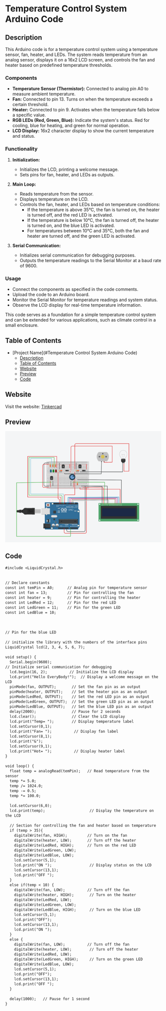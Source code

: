 # Temperature Control System Arduino Code

## Description

This Arduino code is for a temperature control system using a temperature sensor, fan, heater, and LEDs. The system reads temperature from an analog sensor, displays it on a 16x2 LCD screen, and controls the fan and heater based on predefined temperature thresholds.

### Components

- **Temperature Sensor (Thermistor):** Connected to analog pin A0 to measure ambient temperature.
- **Fan:** Connected to pin 13. Turns on when the temperature exceeds a certain threshold.
- **Heater:** Connected to pin 9. Activates when the temperature falls below a specific value.
- **RGB LEDs (Red, Green, Blue):** Indicate the system's status. Red for cooling, blue for heating, and green for normal operation.
- **LCD Display:** 16x2 character display to show the current temperature and status.

### Functionality

1. **Initialization:**
   - Initializes the LCD, printing a welcome message.
   - Sets pins for fan, heater, and LEDs as outputs.

2. **Main Loop:**
   - Reads temperature from the sensor.
   - Displays temperature on the LCD.
   - Controls the fan, heater, and LEDs based on temperature conditions:
     - If the temperature is above 35°C, the fan is turned on, the heater is turned off, and the red LED is activated.
     - If the temperature is below 10°C, the fan is turned off, the heater is turned on, and the blue LED is activated.
     - For temperatures between 10°C and 35°C, both the fan and heater are turned off, and the green LED is activated.

3. **Serial Communication:**
   - Initializes serial communication for debugging purposes.
   - Outputs the temperature readings to the Serial Monitor at a baud rate of 9600.

### Usage

- Connect the components as specified in the code comments.
- Upload the code to an Arduino board.
- Monitor the Serial Monitor for temperature readings and system status.
- Observe the LCD display for real-time temperature information.

This code serves as a foundation for a simple temperature control system and can be extended for various applications, such as climate control in a small enclosure.

## Table of Contents

- [Project Name](#Temperature Control System Arduino Code)
  - [Description](#description)
  - [Table of Contents](#table-of-contents)
  - [Website](#website)
  - [Preview](#preview)
  - [Code](#code)

## Website

Visit the website: [Tinkercad](https://www.tinkercad.com/things/lkMVj33GXHf-grand-waasa-juttuli/editel?sharecode=DjNJQOOczI-CBgYnawW1SOL2jJRtoMNiXq1EuLQmK-s)

## Preview

![Project Preview](/graph.png)

## Code

```// Libraries included
#include <LiquidCrystal.h>


// Declare constants
const int temPin = A0;      // Analog pin for temperature sensor
const int fan = 13;         // Pin for controlling the fan
const int heater = 9;       // Pin for controlling the heater
const int LedRed = 12;      // Pin for the red LED
const int LedGreen = 11;    // Pin for the green LED
const int LedBlue = 10; 



// Pin for the blue LED

// initialize the library with the numbers of the interface pins
LiquidCrystal lcd(2, 3, 4, 5, 6, 7);

void setup() {
  Serial.begin(9600);  
// Initialize serial communication for debugging
  lcd.begin(16, 2);          // Initialize the LCD display
  lcd.print("Hello EveryBody!");  // Display a welcome message on the LCD
  pinMode(fan, OUTPUT);       // Set the fan pin as an output
  pinMode(heater, OUTPUT);    // Set the heater pin as an output
  pinMode(LedRed, OUTPUT);    // Set the red LED pin as an output
  pinMode(LedGreen, OUTPUT);  // Set the green LED pin as an output
  pinMode(LedBlue, OUTPUT);   // Set the blue LED pin as an output
  delay(2000);                // Pause for 2 seconds
  lcd.clear();                // Clear the LCD display
  lcd.print("Temp= ");        // Display temperature label
  lcd.setCursor(0,1);
  lcd.print("Fan= ");          // Display fan label
  lcd.setCursor(8,1);
  lcd.print("&");
  lcd.setCursor(9,1);
  lcd.print("Hot= ");          // Display heater label
}

void loop() {
  float temp = analogRead(temPin);   // Read temperature from the sensor
  temp *= 5.0;
  temp /= 1024.0;
  temp -= 0.5;
  temp *= 100.0;
  
  lcd.setCursor(6,0);
  lcd.print(temp);                    // Display the temperature on the LCD
    
  // Section for controlling the fan and heater based on temperature
  if (temp > 35){
    digitalWrite(fan, HIGH);         // Turn on the fan
    digitalWrite(heater, LOW);       // Turn off the heater
    digitalWrite(LedRed, HIGH);      // Turn on the red LED
    digitalWrite(LedGreen, LOW);
    digitalWrite(LedBlue, LOW);
    lcd.setCursor(5,1);
    lcd.print("ON ");                 // Display status on the LCD
    lcd.setCursor(13,1);
    lcd.print("OFF ");
  }
  else if(temp < 10) {
    digitalWrite(fan, LOW);          // Turn off the fan
    digitalWrite(heater, HIGH);       // Turn on the heater
    digitalWrite(LedRed, LOW);
    digitalWrite(LedGreen, LOW);
    digitalWrite(LedBlue, HIGH);      // Turn on the blue LED
    lcd.setCursor(5,1);
    lcd.print("OFF");
    lcd.setCursor(13,1);
    lcd.print("ON ");
  }
  else {
    digitalWrite(fan, LOW);          // Turn off the fan
    digitalWrite(heater, LOW);        // Turn off the heater
    digitalWrite(LedRed, LOW);
    digitalWrite(LedGreen, HIGH);     // Turn on the green LED
    digitalWrite(LedBlue, LOW);
    lcd.setCursor(5,1);
    lcd.print("OFF");
    lcd.setCursor(13,1);
    lcd.print("OFF ");
  }
   
  delay(1000);   // Pause for 1 second
}
```
